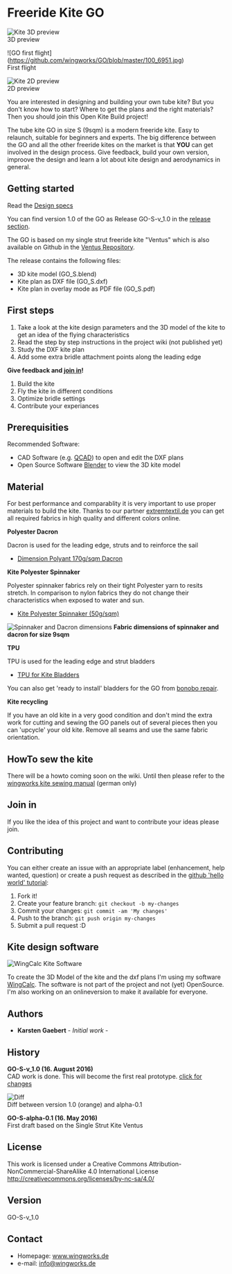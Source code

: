 # Freeride Kite GO

![Kite 3D preview](https://github.com/wingworks/GO/blob/master/GO_S_perspective.png)  
3D preview

![GO first flight] (https://github.com/wingworks/GO/blob/master/100_6951.jpg)  
First flight

![Kite 2D preview](https://github.com/wingworks/GO/blob/master/GO_S_plan_preview.png)  
2D preview

You are interested in designing and building your own tube kite? But you don't know how to start?
Where to get the plans and the right materials?  
Then you should join this Open Kite Build project!

The tube kite GO in size S (9sqm) is a modern freeride kite. Easy to relaunch, suitable for beginners and experts.
The big difference between the GO and all the other freeride kites on the market is that **YOU** can get involved in the design process. Give feedback, build your own version, improove the design and learn a lot about kite design and aerodynamics in general.

## Getting started

Read the [Design specs](https://github.com/wingworks/GO/blob/master/GO_S.kite)

You can find version 1.0 of the GO as Release GO-S-v_1.0 in the [release section](https://github.com/wingworks/GO/releases).

The GO is based on my single strut freeride kite "Ventus" which is also available on Github in the [Ventus Repository](https://github.com/karsteng/Ventus-S).

The release contains the following files:
* 3D kite model (GO_S.blend)
* Kite plan as DXF file (GO_S.dxf)
* Kite plan in overlay mode as PDF file (GO_S.pdf)

## First steps

1. Take a look at the kite design parameters and the 3D model of the kite to get an idea of the flying characteristics  
1. Read the step by step instructions in the project wiki (not published yet)
1. Study the DXF kite plan 
1. Add some extra bridle attachment points along the leading edge

**Give feedback and [join in](#join-in)!**

1. Build the kite
2. Fly the kite in different conditions
3. Optimize bridle settings
4. Contribute your experiances

## Prerequisities

Recommended Software:
- CAD Software (e.g. [QCAD](http://www.qcad.org)) to open and edit the DXF plans
- Open Source Software [Blender](https://www.blender.org/) to view the 3D kite model

## Material
For best performance and comparablity it is very important to use proper materials to build the kite. Thanks to our partner [extremtextil.de](http://extremtextil.de) you can get all required fabrics in high quality and different colors online.

**Polyester Dacron**

Dacron is used for the leading edge, struts and to reinforce the sail
* [Dimension Polyant 170g/sqm Dacron](http://www.extremtextil.de/catalog/advanced_search_result.php?keywords=dacron&x=10&y=11)

**Kite Polyester Spinnaker**

Polyester spinnaker fabrics rely on their tight Polyester yarn to resits stretch. In comparison to nylon fabrics they do not change their characteristics when exposed to water and sun.
* [Kite Polyester Spinnaker (50g/sqm)](http://www.extremtextil.de/catalog/Double-Ripstop-Kite-Polyester-hight-tenacity-PU-coated-53g-sqm::2868.html)


![Spinnaker and Dacron dimensions](https://github.com/wingworks/GO/blob/master/go-s-fabric.png) 
**Fabric dimensions of spinnaker and dacron for size 9sqm** 

**TPU**

TPU is used for the leading edge and strut bladders
* [TPU for Kite Bladders](http://www.extremtextil.de/catalog/TPU-film-transparent-0-1mm-thick-110g-sqm-for-Kite-Bladder::2801.html)

You can also get 'ready to install' bladders for the GO from [bonobo repair](http://bonoborepair.de/de/Kite-Bladder/).

**Kite recycling**

If you have an old kite in a very good condition and don't mind the extra work for cutting and sewing the GO panels out of several pieces then you can 'upcycle' your old kite.
Remove all seams and use the same fabric orientation.

## HowTo sew the kite

There will be a howto coming soon on the wiki. Until then please refer to the [wingworks kite sewing manual](http://www.wingworks.de/bauanleitungen/tube-kite/bauanleitung/) (german only) 

## Join in

If you like the idea of this project and want to contribute your ideas please join.

## Contributing

You can either create an issue with an appropriate label (enhancement, help wanted, question) or create a push request as described in the [github 'hello world' tutorial](https://guides.github.com/activities/hello-world/):

1. Fork it!
2. Create your feature branch: `git checkout -b my-changes`
3. Commit your changes: `git commit -am 'My changes'`
4. Push to the branch: `git push origin my-changes`
5. Submit a pull request :D

## Kite design software

![WingCalc Kite Software](http://www.wingworks.de/wp-content/uploads/wingcalc_kite_software-2-300x169.png)

To create the 3D Model of the kite and the dxf plans I'm using my software [WingCalc](http://www.wingworks.de/kite-design/3d-software-wingcalc/). The software is not part of the project and not (yet) OpenSource. I'm also working on an onlineversion to make it available for everyone.

## Authors

* **Karsten Gaebert** - *Initial work* -

## History

**GO-S-v_1.0 (16. August 2016)**  
CAD work is done. This will become the first real prototype.
[click for changes](https://github.com/wingworks/GO/commit/908f4f67be35fc283a7ef9de783c1449f40e83e7#diff-26043f93cdf11a74554363c3859869a3)

![Diff](https://github.com/wingworks/GO/blob/master/go_alpha_v10.png)  
Diff between version 1.0 (orange) and alpha-0.1

**GO-S-alpha-0.1 (16. May 2016)**  
First draft based on the Single Strut Kite Ventus


## License

This work is licensed under a Creative Commons Attribution-NonCommercial-ShareAlike 4.0 International License
http://creativecommons.org/licenses/by-nc-sa/4.0/


## Version
GO-S-v_1.0


## Contact
* Homepage: www.wingworks.de
* e-mail: info@wingworks.de

